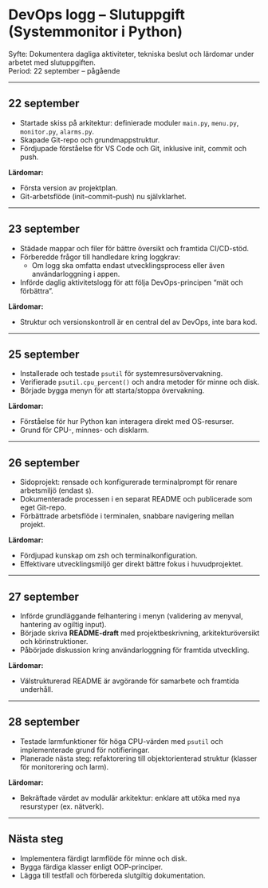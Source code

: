 # DevOps logg – Slutuppgift (Systemmonitor i Python)

Syfte: Dokumentera dagliga aktiviteter, tekniska beslut och lärdomar under arbetet med slutuppgiften.  
Period: 22 september – pågående

---

## 22 september
- Startade skiss på arkitektur: definierade moduler `main.py`, `menu.py`, `monitor.py`, `alarms.py`.
- Skapade Git-repo och grundmappstruktur.
- Fördjupade förståelse för VS Code och Git, inklusive init, commit och push.

**Lärdomar:**  
- Första version av projektplan.  
- Git-arbetsflöde (init–commit–push) nu självklarhet.

---

## 23 september
- Städade mappar och filer för bättre översikt och framtida CI/CD-stöd.
- Förberedde frågor till handledare kring loggkrav:  
  - Om logg ska omfatta endast utvecklingsprocess eller även användarloggning i appen.
- Införde daglig aktivitetslogg för att följa DevOps-principen “mät och förbättra”.

**Lärdomar:**  
- Struktur och versionskontroll är en central del av DevOps, inte bara kod.

---

## 25 september
- Installerade och testade `psutil` för systemresursövervakning.  
- Verifierade `psutil.cpu_percent()` och andra metoder för minne och disk.
- Började bygga menyn för att starta/stoppa övervakning.

**Lärdomar:**  
- Förståelse för hur Python kan interagera direkt med OS-resurser.  
- Grund för CPU-, minnes- och disklarm.

---

## 26 september
- Sidoprojekt: rensade och konfigurerade terminalprompt för renare arbetsmiljö (endast `$`).  
- Dokumenterade processen i en separat README och publicerade som eget Git-repo.
- Förbättrade arbetsflöde i terminalen, snabbare navigering mellan projekt.

**Lärdomar:**  
- Fördjupad kunskap om zsh och terminalkonfiguration.  
- Effektivare utvecklingsmiljö ger direkt bättre fokus i huvudprojektet.

---

## 27 september
- Införde grundläggande felhantering i menyn (validering av menyval, hantering av ogiltig input).
- Började skriva **README-draft** med projektbeskrivning, arkitekturöversikt och körinstruktioner.
- Påbörjade diskussion kring användarloggning för framtida utveckling.

**Lärdomar:**  
- Välstrukturerad README är avgörande för samarbete och framtida underhåll.

---

## 28 september
- Testade larmfunktioner för höga CPU-värden med `psutil` och implementerade grund för notifieringar.  
- Planerade nästa steg: refaktorering till objektorienterad struktur (klasser för monitorering och larm).

**Lärdomar:**  
- Bekräftade värdet av modulär arkitektur: enklare att utöka med nya resurstyper (ex. nätverk).

---

## Nästa steg
- Implementera färdigt larmflöde för minne och disk.
- Bygga färdiga klasser enligt OOP-principer.
- Lägga till testfall och förbereda slutgiltig dokumentation.